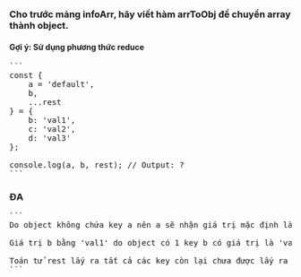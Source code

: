 ### Cho trước mảng infoArr, hãy viết hàm arrToObj để chuyển array thành object.
#### Gợi ý: Sử dụng phương thức reduce

<pre>
```
const { 
    a = 'default', 
    b, 
    ...rest 
} = {
    b: 'val1',
    c: 'val2',
    d: 'val3'
};

console.log(a, b, rest); // Output: ?
```
</pre>


### ĐA 
<pre>
```
Do object không chứa key a nên a sẽ nhận giá trị mặc định là 'default'.

Giá trị b bằng 'val1' do object có 1 key b có giá trị là 'val1'.

Toán tử rest lấy ra tất cả các key còn lại chưa được lấy ra bằng destructuring. Lúc này, rest bằng object, chứa 2 key còn lại là c và d.
```
</pre>
